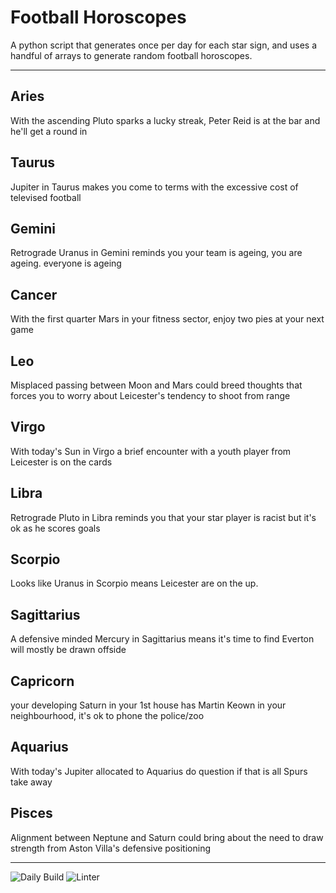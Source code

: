 # Football Horoscopes

A python script that generates once per day for each star sign, and uses a handful of arrays to generate random football horoscopes.

---

<!-- horoscopes_item starts -->
<h2>Aries</h2><p>With the ascending Pluto sparks a lucky streak, Peter Reid is at the bar and he'll get a round in</p><h2>Taurus</h2><p>Jupiter in Taurus makes you come to terms with the excessive cost of televised football</p><h2>Gemini</h2><p>Retrograde Uranus in Gemini reminds you your team is ageing, you are ageing. everyone is ageing</p><h2>Cancer</h2><p>With the first quarter Mars in your fitness sector, enjoy two pies at your next game</p><h2>Leo</h2><p>Misplaced passing between Moon and Mars could breed thoughts that forces you to worry about Leicester's tendency to shoot from range</p><h2>Virgo</h2><p>With today's Sun in Virgo a brief encounter with a youth player from Leicester is on the cards</p><h2>Libra</h2><p>Retrograde Pluto in Libra reminds you that your star player is racist but it's ok as he scores goals</p><h2>Scorpio</h2><p>Looks like Uranus in Scorpio means Leicester are on the up.</p><h2>Sagittarius</h2><p>A defensive minded Mercury in Sagittarius means it's time to find Everton will mostly be drawn offside</p><h2>Capricorn</h2><p>your developing Saturn in your 1st house has Martin Keown in your neighbourhood, it's ok to phone the police/zoo</p><h2>Aquarius</h2><p>With today's Jupiter allocated to Aquarius do question if that is all Spurs take away</p><h2>Pisces</h2><p>Alignment between Neptune and Saturn could bring about the need to draw strength from Aston Villa's defensive positioning</p>
<!-- horoscopes_item ends -->

---

![Daily Build](https://github.com/MatBenfield/horofootball.thechels.uk/workflows/Daily%20Build/badge.svg) ![Linter](https://github.com/MatBenfield/horofootball.thechels.uk/workflows/Linter/badge.svg)
